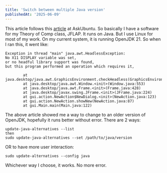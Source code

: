 ```yaml
---
title: 'Switch between multiple Java version'
publishedAt: '2025-06-09'
---
```

This article follows this [article](https://askubuntu.com/questions/740757/switch-between-multiple-java-versions)
at AskUbuntu.
So basically I have a software for my Theory of Comp class, JFLAP. It runs on Java. But I use Linux for most of
my work. On my current system, it is running OpenJDK 21. So when I ran this, it went like:
```
Exception in thread "main" java.awt.HeadlessException: 
No X11 DISPLAY variable was set,
or no headful library support was found,
but this program performed an operation which requires it,

        at java.desktop/java.awt.GraphicsEnvironment.checkHeadless(GraphicsEnvironment.java:164)
        at java.desktop/java.awt.Window.<init>(Window.java:553)
        at java.desktop/java.awt.Frame.<init>(Frame.java:428)
        at java.desktop/javax.swing.JFrame.<init>(JFrame.java:224)
        at gui.action.NewAction$NewDialog.<init>(NewAction.java:123)
        at gui.action.NewAction.showNew(NewAction.java:87)
        at gui.Main.main(Main.java:122)
```
The above article showed me a way to change to an older version of OpenJDK, hopefully it runs better without error.
There are 2 ways:
```
update-java-alternatives --list
then
sudo update-java-alternatives --set /path/to/java/version
```
OR to have more user interaction:
```
sudo update-alternatives --config java
```
Whichever way I choose, it works. No more error.